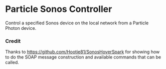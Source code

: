 Particle Sonos Controller
=========================

Control a specified Sonos device on the local network from a Particle Photon device.

### Credit

Thanks to https://github.com/Hootie81/SonosHoverSpark for showing how to do the SOAP message
construction and available commands that can be called.
